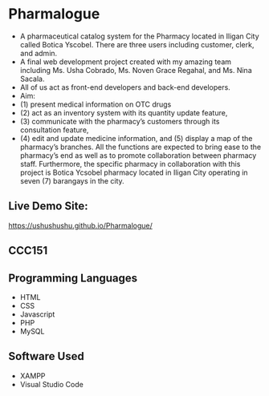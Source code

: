 # Pharmalogue
  - A pharmaceutical catalog system for the Pharmacy located in Iligan City called Botica Yscobel. There are three users including customer, clerk, and admin.
  - A final web development project created with my amazing team including Ms. Usha Cobrado, Ms. Noven Grace Regahal, and Ms. Nina Sacala. 
  - All of us act as front-end developers and back-end developers.
  - Aim:
  -   (1) present medical information on OTC drugs
  -   (2) act as an inventory system with its quantity update feature,
  -   (3) communicate with the pharmacy’s customers through its consultation feature,
  -   (4) edit and update medicine information, and (5) display a map of the pharmacy’s branches. All the functions are expected to bring ease to the pharmacy’s end as well as to promote collaboration between pharmacy staff.  Furthermore, the specific pharmacy in collaboration with this project is Botica Ycsobel pharmacy located in Iligan City operating in seven (7) barangays in the city.

## Live Demo Site:
https://ushushushu.github.io/Pharmalogue/
## CCC151
## Programming Languages
  - HTML
  - CSS
  - Javascript
  - PHP
  - MySQL
## Software Used
  - XAMPP
  - Visual Studio Code
